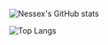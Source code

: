 


![Nessex's GitHub stats](https://github-readme-stats.vercel.app/api?username=Nessex&count_private=true&theme=onedark)

![Top Langs](https://github-readme-stats.vercel.app/api/top-langs/?username=Nessex&theme=onedark&hide=html,css&layout=compact)

<!--
**Nessex/Nessex** is a ✨ _special_ ✨ repository because its `README.md` (this file) appears on your GitHub profile.

Here are some ideas to get you started:

- 🔭 I’m currently working on ...
- 🌱 I’m currently learning ...
- 👯 I’m looking to collaborate on ...
- 🤔 I’m looking for help with ...
- 💬 Ask me about ...
- 📫 How to reach me: ...
- 😄 Pronouns: ...
- ⚡ Fun fact: ...
-->
